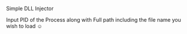 Simple DLL Injector

Input PID of the Process along with Full path including the file name you wish to load ☺️
